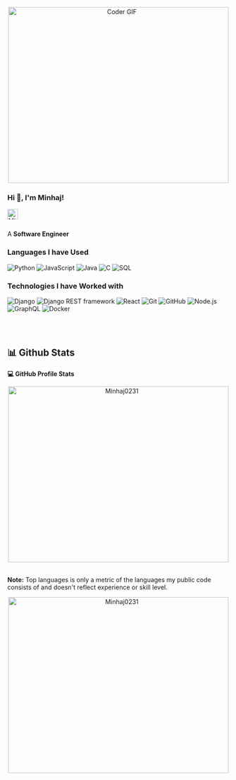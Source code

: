<p align="center">

  <img src="https://media.giphy.com/media/SWoSkN6DxTszqIKEqv/giphy.gif" alt="Coder GIF" width="500" height="400">
  
</p>

<h3 title=""> Hi 👋, I'm Minhaj!</h3>

<a href="https://bd.linkedin.com/in/minhaj0231">
  <img align="left" alt="Minhaj's LinkdeIn" width="24px" src="https://cdn.jsdelivr.net/npm/simple-icons@v3/icons/linkedin.svg" />
</a>
<br />
<br />

A **Software Engineer**


### Languages I have Used

![Python](https://img.shields.io/badge/-Python-000?&logo=Python)
![JavaScript](https://img.shields.io/badge/-JavaScript-000?&logo=JavaScript)
![Java](https://img.shields.io/badge/-Java-000?&logo=Java&logoColor=007396)
![C](https://img.shields.io/badge/-C-000?&logo=C)
![SQL](https://img.shields.io/badge/-SQL-000?&logo=MySQL)

### Technologies  I have Worked with
![Django](https://img.shields.io/badge/-Django-000000?style=flat&logo=Django)
![Django REST framework](https://img.shields.io/badge/-Django%20REST%20framework-000000)
![React](https://img.shields.io/badge/-React-000000?style=flat&logo=React&logoColor=61DAFB)
![Git](https://img.shields.io/badge/-Git-000000?style=flat&logo=git&logoColor=F05032)
![GitHub](https://img.shields.io/badge/-GitHub-000000?style=flat&logo=github&logoColor=FFFFFF)
![Node.js](https://img.shields.io/badge/-Node.js-000000?style=flat&logo=node.js&logoColor=339933)
![GraphQL](https://img.shields.io/badge/-GraphQL-000000?style=flat&logo=graphql)
![Docker](https://img.shields.io/badge/-docker-000000?style=flat&logo=docker)

<br/>
<br/>

## 📊 Github Stats
<summary><b>💻 GitHub Profile Stats</b></summary>

 <p align="center">

  <img src="https://github-readme-stats.vercel.app/api/top-langs?username=Minhaj0231&langs_count=10&show_icons=true&locale=en&layout=compact&theme=algolia" alt="Minhaj0231" width="500" height="400">
  
</p>
    
	  	

  <br/>
  <b>Note:</b> Top languages is only a metric of the languages my public code consists of and doesn't reflect experience or skill level.
  
  <p align="center">

  <img src="https://github-readme-stats.vercel.app/api?username=Minhaj0231" alt="Minhaj0231" width="500" height="400">
  
</p>



